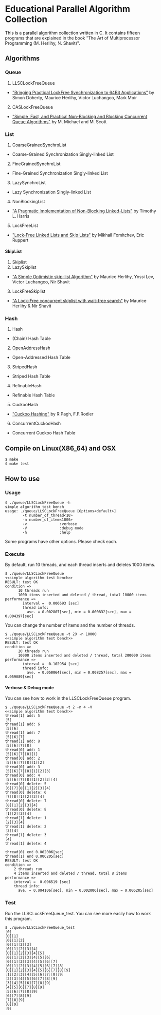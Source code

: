 #  Educational Parallel Algorithm Collection

This is a parallel algorithm collection written in C. It contains fifteen programs that are explained in the book "The Art of Multiprocessor Programming (M. Herlihy, N. Shavit)".

## Algorithms

### Queue

 1. LLSCLockFreeQueue
  - <a href="http://citeseerx.ist.psu.edu/viewdoc/summary?doi=10.1.1.170.1375">"Bringing Practical LockFree Synchronization to 64Bit Applications"</a> by Simon Doherty, Maurice Herlihy, Victor Luchangco, Mark Moir
 2. CASLockFreeQueue
  - <a href="http://www.cs.rochester.edu/u/scott/papers/1996_PODC_queues.pdf">"Simple, Fast, and Practical Non-Blocking and Blocking Concurrent Queue Algorithms"</a> by M. Michael and M. Scott

### List

 1. CoarseGrainedSynchroList
  - Coarse-Grained Synchronization Singly-linked List
 2. FineGrainedSynchroList
  - Fine-Grained Synchronization Singly-linked List
 3. LazySynchroList
  - Lazy Synchronization Singly-linked List
 4. NonBlockingList
  - <a href="http://citeseerx.ist.psu.edu/viewdoc/summary?doi=10.1.1.16.1384">"A Pragmatic Implementation of Non-Blocking Linked-Lists"</a> by Timothy L. Harris 
 5. LockFreeList
  - <a href="http://www.cse.yorku.ca/~ruppert/papers/lfll.pdf">"Lock-Free Linked Lists and Skip Lists"</a> by Mikhail Fomitchev, Eric Ruppert

#### SkipList
 1. Skiplist
 2. LazySkiplist
  -  <a href="http://www.cs.brown.edu/~levyossi/Pubs/LazySkipList.pdf">"A Simple Optimistic skip-list Algorithm"</a> by Maurice Herlihy, Yossi Lev, Victor Luchangco, Nir Shavit
 3. LockFreeSkiplist
  - <a href="http://www.cs.brown.edu/courses/csci1760/ch14.ppt">"A Lock-Free concurrent skiplist with wait-free search"</a> by Maurice Herlihy & Nir Shavit

### Hash
 1. Hash
  - (Chain) Hash Table
 2. OpenAddressHash
  - Open-Addressed Hash Table
 3. StripedHash
  - Striped Hash Table
 4. RefinableHash
  - Refinable Hash Table
 5. CuckooHash
  -  <a href="http://cs.nyu.edu/courses/fall05/G22.3520-001/cuckoo-jour.pdf">"Cuckoo Hashing"</a> by R.Pagh, F.F.Rodler
 6. ConcurrentCuckooHash
  - Concurrent Cuckoo Hash Table


## Compile on Linux(X86_64) and OSX

    $ make
    $ make test

## How to use

### Usage

    $ ./queue/LLSCLockFreeQueue -h
    simple algorithm test bench
    usage: ./queue/LLSCLockFreeQueue [Options<default>]
    		-t number_of_thread<10>
    		-n number_of_item<1000>
    		-v               :verbose
    		-V               :debug mode
    		-h               :help


Some programs have other options. Please check each.

### Execute

By default, run 10 threads, and each thread inserts and deletes 1000 items.

    $ ./queue/LLSCLockFreeQueue
    <<simple algorithm test bench>>
    RESULT: test OK
    condition =>
    	  10 threads run
    	  1000 items inserted and deleted / thread, total 10000 items
    performance =>
    	    interval =  0.006693 [sec]
    	    thread info:
    	      ave. = 0.002807[sec], min = 0.000832[sec], max = 0.004397[sec]  


You can change the number of items and the number of threads.

    $ ./queue/LLSCLockFreeQueue -t 20 -n 10000
    <<simple algorithm test bench>>
    RESULT: test OK
    condition =>
    	  20 threads run
    	  10000 items inserted and deleted / thread, total 200000 items
    performance =>
    	    interval =  0.102954 [sec]
    	    thread info:
    	      ave. = 0.050064[sec], min = 0.008257[sec], max = 0.059089[sec]

#### Verbose & Debug mode
You can see how to work in the LLSCLockFreeQueue program.

    $ ./queue/LLSCLockFreeQueue -t 2 -n 4 -V
    <<simple algorithm test bench>>
    thread[1] add: 5
    [5]
    thread[1] add: 6
    [5][6]
    thread[1] add: 7
    [5][6][7]
    thread[1] add: 8
    [5][6][7][8]
    thread[0] add: 1
    [5][6][7][8][1]
    thread[0] add: 2
    [5][6][7][8][1][2]
    thread[0] add: 3
    [5][6][7][8][1][2][3]
    thread[0] add: 4
    [5][6][7][8][1][2][3][4]
    thread[0] delete: 5
    [6][7][8][1][2][3][4]
    thread[0] delete: 6
    [7][8][1][2][3][4]
    thread[0] delete: 7
    [8][1][2][3][4]
    thread[0] delete: 8
    [1][2][3][4]
    thread[1] delete: 1
    [2][3][4]
    thread[1] delete: 2
    [3][4]
    thread[1] delete: 3
    [4]
    thread[1] delete: 4

    thread(0) end 0.002006[sec]
    thread(1) end 0.006205[sec]
    RESULT: test OK
    condition =>
    	2 threads run
    	4 items inserted and deleted / thread, total 8 items
    performance =>
    	interval =  0.006519 [sec]
    	thread info:
    	  ave. = 0.004106[sec], min = 0.002006[sec], max = 0.006205[sec]



### Test
Run the LLSCLockFreeQueue_test. You can see more easily how to work this program.

    $ ./queue/LLSCLockFreeQueue_test
    [0]
    [0][1]
    [0][1][2]
    [0][1][2][3]
    [0][1][2][3][4]
    [0][1][2][3][4][5]
    [0][1][2][3][4][5][6]
    [0][1][2][3][4][5][6][7]
    [0][1][2][3][4][5][6][7][8]
    [0][1][2][3][4][5][6][7][8][9]
    [1][2][3][4][5][6][7][8][9]
    [2][3][4][5][6][7][8][9]
    [3][4][5][6][7][8][9]
    [4][5][6][7][8][9]
    [5][6][7][8][9]
    [6][7][8][9]
    [7][8][9]
    [8][9]
    [9]

